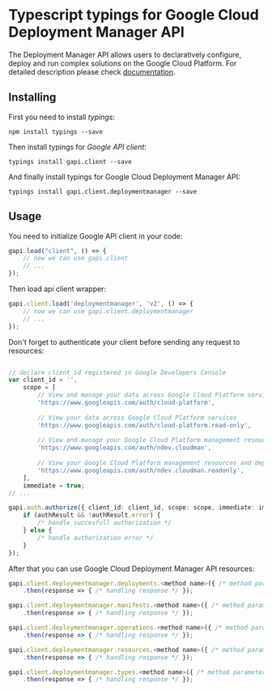 # Typescript typings for Google Cloud Deployment Manager API
The Deployment Manager API allows users to declaratively configure, deploy and run complex solutions on the Google Cloud Platform.
For detailed description please check [documentation](https://cloud.google.com/deployment-manager/).

## Installing

First you need to install *typings*:
```
npm install typings --save 
```

Then install typings for *Google API client*:
```
typings install gapi.client --save 
```

And finally install typings for Google Cloud Deployment Manager API:
```
typings install gapi.client.deploymentmanager --save 
```

## Usage

You need to initialize Google API client in your code:
```typescript
gapi.load("client", () => { 
    // now we can use gapi.client
    // ... 
});
```

Then load api client wrapper:
```typescript
gapi.client.load('deploymentmanager', 'v2', () => {
    // now we can use gapi.client.deploymentmanager
    // ... 
});
```

Don't forget to authenticate your client before sending any request to resources:
```typescript

// declare client_id registered in Google Developers Console
var client_id = '',
    scope = [     
        // View and manage your data across Google Cloud Platform services
        'https://www.googleapis.com/auth/cloud-platform',
    
        // View your data across Google Cloud Platform services
        'https://www.googleapis.com/auth/cloud-platform.read-only',
    
        // View and manage your Google Cloud Platform management resources and deployment status information
        'https://www.googleapis.com/auth/ndev.cloudman',
    
        // View your Google Cloud Platform management resources and deployment status information
        'https://www.googleapis.com/auth/ndev.cloudman.readonly',
    ],
    immediate = true;
// ...

gapi.auth.authorize({ client_id: client_id, scope: scope, immediate: immediate }, authResult => {
    if (authResult && !authResult.error) {
        /* handle succesfull authorization */
    } else {
        /* handle authorization error */
    }
});            
```

After that you can use Google Cloud Deployment Manager API resources:

```typescript
gapi.client.deploymentmanager.deployments.<method name>({ /* method parameters */ })
    .then(response => { /* handling response */ });

gapi.client.deploymentmanager.manifests.<method name>({ /* method parameters */ })
    .then(response => { /* handling response */ });

gapi.client.deploymentmanager.operations.<method name>({ /* method parameters */ })
    .then(response => { /* handling response */ });

gapi.client.deploymentmanager.resources.<method name>({ /* method parameters */ })
    .then(response => { /* handling response */ });

gapi.client.deploymentmanager.types.<method name>({ /* method parameters */ })
    .then(response => { /* handling response */ });
```